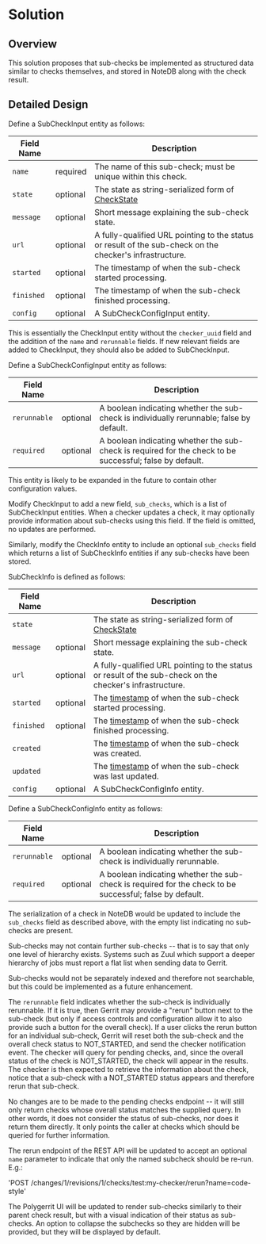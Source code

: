# Solution

## <a id="overview"> Overview

This solution proposes that sub-checks be implemented as structured
data similar to checks themselves, and stored in NoteDB along with the
check result.

## <a id="detailed-design"> Detailed Design

Define a SubCheckInput entity as follows:

| Field Name      |          | Description |
| --------------- | -------- | ----------- |
| `name`          | required | The name of this sub-check; must be unique within this check.
| `state`         | optional | The state as string-serialized form of [CheckState](#check-state)
| `message`       | optional | Short message explaining the sub-check state.
| `url`           | optional | A fully-qualified URL pointing to the status or result of the sub-check on the checker's infrastructure.
| `started`       | optional | The timestamp of when the sub-check started processing.
| `finished`      | optional | The timestamp of when the sub-check finished processing.
| `config`        | optional | A SubCheckConfigInput entity.

This is essentially the CheckInput entity without the `checker_uuid`
field and the addition of the `name` and `rerunnable` fields.  If new
relevant fields are added to CheckInput, they should also be added to
SubCheckInput.

Define a SubCheckConfigInput entity as follows:

| Field Name      |          | Description |
| --------------- | -------- | ----------- |
| `rerunnable`    | optional | A boolean indicating whether the sub-check is individually rerunnable; false by default.
| `required`      | optional | A boolean indicating whether the sub-check is required for the check to be successful; false by default.

This entity is likely to be expanded in the future to contain other
configuration values.

Modify CheckInput to add a new field, `sub_checks`, which is a list of
SubCheckInput entities.  When a checker updates a check, it may
optionally provide information about sub-checks using this field.  If
the field is omitted, no updates are performed.

Similarly, modify the CheckInfo entity to include an optional
`sub_checks` field which returns a list of SubCheckInfo entities if
any sub-checks have been stored.

SubCheckInfo is defined as follows:

| Field Name            |          | Description |
| --------------------- | -------- | ----------- |
| `state`               |          | The state as string-serialized form of [CheckState](#check-state)
| `message`             | optional | Short message explaining the sub-check state.
| `url`                 | optional | A fully-qualified URL pointing to the status or result of the sub-check on the checker's infrastructure.
| `started`             | optional | The [timestamp](../../../Documentation/rest-api.html#timestamp) of when the sub-check started processing.
| `finished`            | optional | The [timestamp](../../../Documentation/rest-api.html#timestamp) of when the sub-check finished processing.
| `created`             |          | The [timestamp](../../../Documentation/rest-api.html#timestamp) of when the sub-check was created.
| `updated`             |          | The [timestamp](../../../Documentation/rest-api.html#timestamp) of when the sub-check was last updated.
| `config`              | optional | A SubCheckConfigInfo entity.

Define a SubCheckConfigInfo entity as follows:

| Field Name      |          | Description |
| --------------- | -------- | ----------- |
| `rerunnable`    | optional | A boolean indicating whether the sub-check is individually rerunnable.
| `required`      | optional | A boolean indicating whether the sub-check is required for the check to be successful; false by default.

The serialization of a check in NoteDB would be updated to include the
`sub_checks` field as described above, with the empty list indicating
no sub-checks are present.

Sub-checks may not contain further sub-checks -- that is to say that
only one level of hierarchy exists.  Systems such as Zuul which
support a deeper hierarchy of jobs must report a flat list when
sending data to Gerrit.

Sub-checks would not be separately indexed and therefore not
searchable, but this could be implemented as a future enhancement.

The `rerunnable` field indicates whether the sub-check is individually
rerunnable.  If it is true, then Gerrit may provide a "rerun" button
next to the sub-check (but only if access controls and configuration
allow it to also provide such a button for the overall check).  If a
user clicks the rerun button for an individual sub-check, Gerrit will
reset both the sub-check and the overall check status to NOT_STARTED,
and send the checker notification event.  The checker will query for
pending checks, and, since the overall status of the check is
NOT_STARTED, the check will appear in the results.  The checker is
then expected to retrieve the information about the check, notice that
a sub-check with a NOT_STARTED status appears and therefore rerun that
sub-check.

No changes are to be made to the pending checks endpoint -- it will
still only return checks whose overall status matches the supplied
query.  In other words, it does not consider the status of sub-checks,
nor does it return them directly.  It only points the caller at
checks which should be queried for further information.

The rerun endpoint of the REST API will be updated to accept an
optional `name` parameter to indicate that only the named subcheck
should be re-run.  E.g.:

'POST /changes/1/revisions/1/checks/test:my-checker/rerun?name=code-style'

The Polygerrit UI will be updated to render sub-checks similarly to
their parent check result, but with a visual indication of their
status as sub-checks.  An option to collapse the subchecks so they are
hidden will be provided, but they will be displayed by default.
